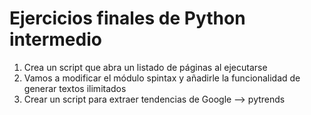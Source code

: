 # Ejercicios finales de Python intermedio

1. Crea un script que abra un listado de páginas al ejecutarse
2. Vamos a modificar el módulo spintax y añadirle la funcionalidad de generar textos ilimitados
3. Crear un script para extraer tendencias de Google --> pytrends